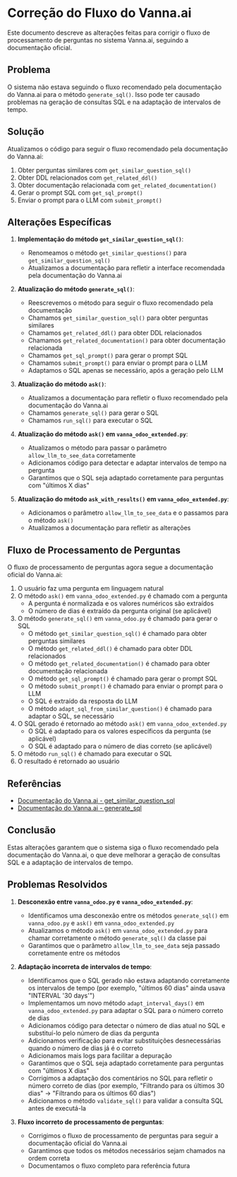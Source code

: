 # Correção do Fluxo do Vanna.ai

Este documento descreve as alterações feitas para corrigir o fluxo de processamento de perguntas no sistema Vanna.ai, seguindo a documentação oficial.

## Problema

O sistema não estava seguindo o fluxo recomendado pela documentação do Vanna.ai para o método `generate_sql()`. Isso pode ter causado problemas na geração de consultas SQL e na adaptação de intervalos de tempo.

## Solução

Atualizamos o código para seguir o fluxo recomendado pela documentação do Vanna.ai:

1. Obter perguntas similares com `get_similar_question_sql()`
2. Obter DDL relacionados com `get_related_ddl()`
3. Obter documentação relacionada com `get_related_documentation()`
4. Gerar o prompt SQL com `get_sql_prompt()`
5. Enviar o prompt para o LLM com `submit_prompt()`

## Alterações Específicas

1. **Implementação do método `get_similar_question_sql()`**:
   - Renomeamos o método `get_similar_questions()` para `get_similar_question_sql()`
   - Atualizamos a documentação para refletir a interface recomendada pela documentação do Vanna.ai

2. **Atualização do método `generate_sql()`**:
   - Reescrevemos o método para seguir o fluxo recomendado pela documentação
   - Chamamos `get_similar_question_sql()` para obter perguntas similares
   - Chamamos `get_related_ddl()` para obter DDL relacionados
   - Chamamos `get_related_documentation()` para obter documentação relacionada
   - Chamamos `get_sql_prompt()` para gerar o prompt SQL
   - Chamamos `submit_prompt()` para enviar o prompt para o LLM
   - Adaptamos o SQL apenas se necessário, após a geração pelo LLM

3. **Atualização do método `ask()`**:
   - Atualizamos a documentação para refletir o fluxo recomendado pela documentação do Vanna.ai
   - Chamamos `generate_sql()` para gerar o SQL
   - Chamamos `run_sql()` para executar o SQL

4. **Atualização do método `ask()` em `vanna_odoo_extended.py`**:
   - Atualizamos o método para passar o parâmetro `allow_llm_to_see_data` corretamente
   - Adicionamos código para detectar e adaptar intervalos de tempo na pergunta
   - Garantimos que o SQL seja adaptado corretamente para perguntas com "últimos X dias"

5. **Atualização do método `ask_with_results()` em `vanna_odoo_extended.py`**:
   - Adicionamos o parâmetro `allow_llm_to_see_data` e o passamos para o método `ask()`
   - Atualizamos a documentação para refletir as alterações

## Fluxo de Processamento de Perguntas

O fluxo de processamento de perguntas agora segue a documentação oficial do Vanna.ai:

1. O usuário faz uma pergunta em linguagem natural
2. O método `ask()` em `vanna_odoo_extended.py` é chamado com a pergunta
   - A pergunta é normalizada e os valores numéricos são extraídos
   - O número de dias é extraído da pergunta original (se aplicável)
3. O método `generate_sql()` em `vanna_odoo.py` é chamado para gerar o SQL
   - O método `get_similar_question_sql()` é chamado para obter perguntas similares
   - O método `get_related_ddl()` é chamado para obter DDL relacionados
   - O método `get_related_documentation()` é chamado para obter documentação relacionada
   - O método `get_sql_prompt()` é chamado para gerar o prompt SQL
   - O método `submit_prompt()` é chamado para enviar o prompt para o LLM
   - O SQL é extraído da resposta do LLM
   - O método `adapt_sql_from_similar_question()` é chamado para adaptar o SQL, se necessário
4. O SQL gerado é retornado ao método `ask()` em `vanna_odoo_extended.py`
   - O SQL é adaptado para os valores específicos da pergunta (se aplicável)
   - O SQL é adaptado para o número de dias correto (se aplicável)
5. O método `run_sql()` é chamado para executar o SQL
6. O resultado é retornado ao usuário

## Referências

- [Documentação do Vanna.ai - get_similar_question_sql](https://vanna.ai/docs/base/#vanna.base.base.VannaBase.get_similar_question_sql)
- [Documentação do Vanna.ai - generate_sql](https://vanna.ai/docs/base/#vanna.base.base.VannaBase.generate_sql)

## Conclusão

Estas alterações garantem que o sistema siga o fluxo recomendado pela documentação do Vanna.ai, o que deve melhorar a geração de consultas SQL e a adaptação de intervalos de tempo.

## Problemas Resolvidos

1. **Desconexão entre `vanna_odoo.py` e `vanna_odoo_extended.py`**:
   - Identificamos uma desconexão entre os métodos `generate_sql()` em `vanna_odoo.py` e `ask()` em `vanna_odoo_extended.py`
   - Atualizamos o método `ask()` em `vanna_odoo_extended.py` para chamar corretamente o método `generate_sql()` da classe pai
   - Garantimos que o parâmetro `allow_llm_to_see_data` seja passado corretamente entre os métodos

2. **Adaptação incorreta de intervalos de tempo**:
   - Identificamos que o SQL gerado não estava adaptando corretamente os intervalos de tempo (por exemplo, "últimos 60 dias" ainda usava "INTERVAL '30 days'")
   - Implementamos um novo método `adapt_interval_days()` em `vanna_odoo_extended.py` para adaptar o SQL para o número correto de dias
   - Adicionamos código para detectar o número de dias atual no SQL e substituí-lo pelo número de dias da pergunta
   - Adicionamos verificação para evitar substituições desnecessárias quando o número de dias já é o correto
   - Adicionamos mais logs para facilitar a depuração
   - Garantimos que o SQL seja adaptado corretamente para perguntas com "últimos X dias"
   - Corrigimos a adaptação dos comentários no SQL para refletir o número correto de dias (por exemplo, "Filtrando para os últimos 30 dias" -> "Filtrando para os últimos 60 dias")
   - Adicionamos o método `validate_sql()` para validar a consulta SQL antes de executá-la

3. **Fluxo incorreto de processamento de perguntas**:
   - Corrigimos o fluxo de processamento de perguntas para seguir a documentação oficial do Vanna.ai
   - Garantimos que todos os métodos necessários sejam chamados na ordem correta
   - Documentamos o fluxo completo para referência futura
